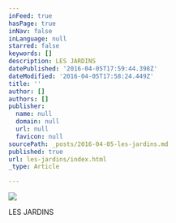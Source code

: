 ```yaml
---
inFeed: true
hasPage: true
inNav: false
inLanguage: null
starred: false
keywords: []
description: LES JARDINS
datePublished: '2016-04-05T17:59:44.398Z'
dateModified: '2016-04-05T17:58:24.449Z'
title: ''
author: []
authors: []
publisher:
  name: null
  domain: null
  url: null
  favicon: null
sourcePath: _posts/2016-04-05-les-jardins.md
published: true
url: les-jardins/index.html
_type: Article

---
```

![](https://the-grid-user-content.s3-us-west-2.amazonaws.com/3a5046c8-0ebe-4200-aee3-cfddaeb8e8ae.jpg)

LES JARDINS